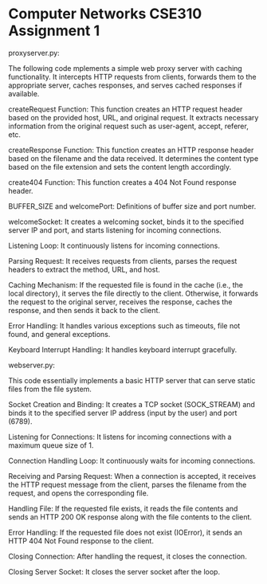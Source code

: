 # Computer Networks CSE310 Assignment 1
proxyserver.py:

The following code mplements a simple web proxy server with caching functionality. It intercepts HTTP requests from clients, forwards them to the appropriate server, caches responses, and serves cached responses if available.

createRequest Function: This function creates an HTTP request header based on the provided host, URL, and original request. It extracts necessary information from the original request such as user-agent, accept, referer, etc.

createResponse Function: This function creates an HTTP response header based on the filename and the data received. It determines the content type based on the file extension and sets the content length accordingly.

create404 Function: This function creates a 404 Not Found response header.

BUFFER_SIZE and welcomePort: Definitions of buffer size and port number.

welcomeSocket: It creates a welcoming socket, binds it to the specified server IP and port, and starts listening for incoming connections.

Listening Loop: It continuously listens for incoming connections.

Parsing Request: It receives requests from clients, parses the request headers to extract the method, URL, and host.

Caching Mechanism: If the requested file is found in the cache (i.e., the local directory), it serves the file directly to the client. Otherwise, it forwards the request to the original server, receives the response, caches the response, and then sends it back to the client.

Error Handling: It handles various exceptions such as timeouts, file not found, and general exceptions.

Keyboard Interrupt Handling: It handles keyboard interrupt gracefully.

webserver.py:

This code essentially implements a basic HTTP server that can serve static files from the file system.

Socket Creation and Binding: It creates a TCP socket (SOCK_STREAM) and binds it to the specified server IP address (input by the user) and port (6789).

Listening for Connections: It listens for incoming connections with a maximum queue size of 1.

Connection Handling Loop: It continuously waits for incoming connections.

Receiving and Parsing Request: When a connection is accepted, it receives the HTTP request message from the client, parses the filename from the request, and opens the corresponding file.

Handling File: If the requested file exists, it reads the file contents and sends an HTTP 200 OK response along with the file contents to the client.

Error Handling: If the requested file does not exist (IOError), it sends an HTTP 404 Not Found response to the client.

Closing Connection: After handling the request, it closes the connection.

Closing Server Socket: It closes the server socket after the loop.
